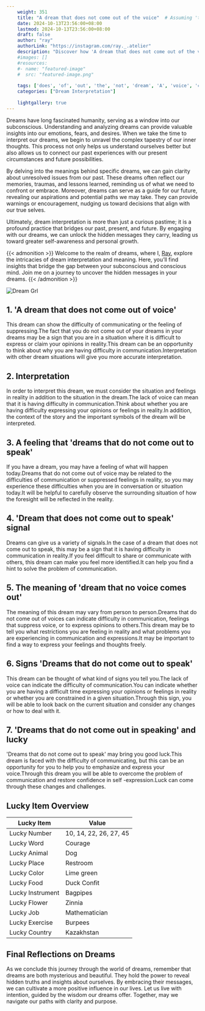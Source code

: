 ```yaml
---
    weight: 351
    title: "A dream that does not come out of the voice"  # Assuming 'title' column exists
    date: 2024-10-13T23:56:00+08:00
    lastmod: 2024-10-13T23:56:00+08:00
    draft: false
    author: "ray"
    authorLink: "https://instagram.com/ray._.atelier"
    description: "Discover how 'A dream that does not come out of the voice' can interpret your future and uncover its significant meanings in your life."
    #images: []
    #resources:
    #- name: "featured-image"
    #  src: "featured-image.png"
    
    tags: ['does', 'of', 'out', 'the', 'not', 'dream', 'A', 'voice', 'come', 'that']
    categories: ["Dream Interpretation"]
    
    lightgallery: true
---
```

    
Dreams have long fascinated humanity, serving as a window into our subconscious. Understanding and analyzing dreams can provide valuable insights into our emotions, fears, and desires. When we take the time to interpret our dreams, we begin to unravel the complex tapestry of our inner thoughts. This process not only helps us understand ourselves better but also allows us to connect our past experiences with our present circumstances and future possibilities.

By delving into the meanings behind specific dreams, we can gain clarity about unresolved issues from our past. These dreams often reflect our memories, traumas, and lessons learned, reminding us of what we need to confront or embrace. Moreover, dreams can serve as a guide for our future, revealing our aspirations and potential paths we may take. They can provide warnings or encouragement, nudging us toward decisions that align with our true selves.

Ultimately, dream interpretation is more than just a curious pastime; it is a profound practice that bridges our past, present, and future. By engaging with our dreams, we can unlock the hidden messages they carry, leading us toward greater self-awareness and personal growth.

{{< admonition >}}
Welcome to the realm of dreams, where I, [Ray](https://instagram.com/ray._.atelier), explore the intricacies of dream interpretation and meaning. Here, you’ll find insights that bridge the gap between your subconscious and conscious mind. Join me on a journey to uncover the hidden messages in your dreams.
{{< /admonition >}}

![Dream Grl](https://cdn.pixabay.com/photo/2017/11/02/03/35/gothic-2910057_1280.jpg "Dream Grl")

## 1. 'A dream that does not come out of voice'
This dream can show the difficulty of communicating or the feeling of suppressing.The fact that you do not come out of your dreams in your dreams may be a sign that you are in a situation where it is difficult to express or claim your opinions in reality.This dream can be an opportunity to think about why you are having difficulty in communication.Interpretation with other dream situations will give you more accurate interpretation.

## 2. Interpretation
In order to interpret this dream, we must consider the situation and feelings in reality in addition to the situation in the dream.The lack of voice can mean that it is having difficulty in communication.Think about whether you are having difficulty expressing your opinions or feelings in reality.In addition, the context of the story and the important symbols of the dream will be interpreted.

## 3. A feeling that 'dreams that do not come out to speak'
If you have a dream, you may have a feeling of what will happen today.Dreams that do not come out of voice may be related to the difficulties of communication or suppressed feelings in reality, so you may experience these difficulties when you are in conversation or situation today.It will be helpful to carefully observe the surrounding situation of how the foresight will be reflected in the reality.

## 4. 'Dream that does not come out to speak' signal
Dreams can give us a variety of signals.In the case of a dream that does not come out to speak, this may be a sign that it is having difficulty in communication in reality.If you feel difficult to share or communicate with others, this dream can make you feel more identified.It can help you find a hint to solve the problem of communication.

## 5. The meaning of 'dream that no voice comes out'
The meaning of this dream may vary from person to person.Dreams that do not come out of voices can indicate difficulty in communication, feelings that suppress voice, or to express opinions to others.This dream may be to tell you what restrictions you are feeling in reality and what problems you are experiencing in communication and expressions.It may be important to find a way to express your feelings and thoughts freely.

## 6. Signs 'Dreams that do not come out to speak'
This dream can be thought of what kind of signs you tell you.The lack of voice can indicate the difficulty of communication.You can indicate whether you are having a difficult time expressing your opinions or feelings in reality or whether you are constrained in a given situation.Through this sign, you will be able to look back on the current situation and consider any changes or how to deal with it.

## 7. 'Dreams that do not come out in speaking' and lucky
'Dreams that do not come out to speak' may bring you good luck.This dream is faced with the difficulty of communicating, but this can be an opportunity for you to help you to emphasize and express your voice.Through this dream you will be able to overcome the problem of communication and restore confidence in self -expression.Luck can come through these changes and challenges.

## Lucky Item Overview
| Lucky Item          | Value              |
|---------------|--------------------|
| Lucky Number        | 10, 14, 22, 26, 27, 45  |
| Lucky Word          | Courage |
| Lucky Animal        | Dog |
| Lucky Place         | Restroom     |
| Lucky Color         | Lime green     |
| Lucky Food          | Duck Confit      |
| Lucky Instrument    | Bagpipes |
| Lucky Flower        | Zinnia    |
| Lucky Job           | Mathematician       |
| Lucky Exercise      | Burpees  |
| Lucky Country       | Kazakhstan    |


##  Final Reflections on Dreams

As we conclude this journey through the world of dreams, remember that dreams are both mysterious and beautiful. They hold the power to reveal hidden truths and insights about ourselves. By embracing their messages, we can cultivate a more positive influence in our lives. Let us live with intention, guided by the wisdom our dreams offer. Together, may we navigate our paths with clarity and purpose.
